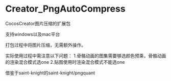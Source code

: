 # Creator_PngAutoCompress
CocosCreator图片压缩的扩展包

支持windows以及mac平台

打包过程中将图片压缩，无需额外操作。

实际使用过程中需注意以下问题：
1.骨骼动画的图集需要够选颜色预乘，骨骼动画的渲染混合模式选one
2.贴图使用时渲染混合模式不能选one
 


借鉴于saint-knight的saint-knight/pngquant
